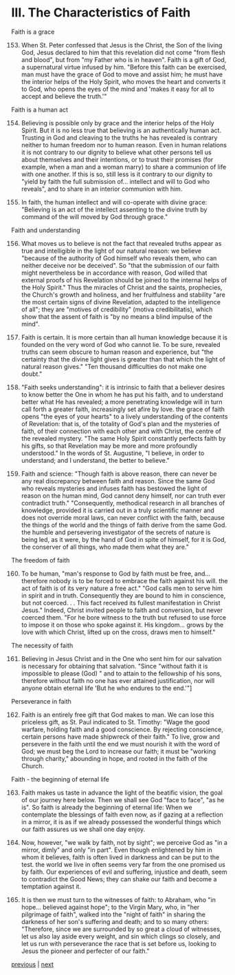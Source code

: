 # III. The Characteristics of Faith

Faith is a grace

153. When St. Peter confessed that Jesus is the Christ, the Son of the living God, Jesus declared to him that this revelation did not come "from flesh and blood", but from "my Father who is in heaven". Faith is a gift of God, a supernatural virtue infused by him. "Before this faith can be exercised, man must have the grace of God to move and assist him; he must have the interior helps of the Holy Spirit, who moves the heart and converts it to God, who opens the eyes of the mind and 'makes it easy for all to accept and believe the truth.'"

Faith is a human act

154. Believing is possible only by grace and the interior helps of the Holy Spirit. But it is no less true that believing is an authentically human act. Trusting in God and cleaving to the truths he has revealed is contrary neither to human freedom nor to human reason. Even in human relations it is not contrary to our dignity to believe what other persons tell us about themselves and their intentions, or to trust their promises (for example, when a man and a woman marry) to share a communion of life with one another. If this is so, still less is it contrary to our dignity to "yield by faith the full submission of... intellect and will to God who reveals", and to share in an interior communion with him.

155. In faith, the human intellect and will co-operate with divine grace: "Believing is an act of the intellect assenting to the divine truth by command of the will moved by God through grace."

Faith and understanding

156. What moves us to believe is not the fact that revealed truths appear as true and intelligible in the light of our natural reason: we believe "because of the authority of God himself who reveals them, who can neither deceive nor be deceived". So "that the submission of our faith might nevertheless be in accordance with reason, God willed that external proofs of his Revelation should be joined to the internal helps of the Holy Spirit." Thus the miracles of Christ and the saints, prophecies, the Church's growth and holiness, and her fruitfulness and stability "are the most certain signs of divine Revelation, adapted to the intelligence of all"; they are "motives of credibility" (motiva credibilitatis), which show that the assent of faith is "by no means a blind impulse of the mind".

157. Faith is certain. It is more certain than all human knowledge because it is founded on the very word of God who cannot lie. To be sure, revealed truths can seem obscure to human reason and experience, but "the certainty that the divine light gives is greater than that which the light of natural reason gives." "Ten thousand difficulties do not make one doubt."

158. "Faith seeks understanding": it is intrinsic to faith that a believer desires to know better the One in whom he has put his faith, and to understand better what He has revealed; a more penetrating knowledge will in turn call forth a greater faith, increasingly set afire by love. the grace of faith opens "the eyes of your hearts" to a lively understanding of the contents of Revelation: that is, of the totality of God's plan and the mysteries of faith, of their connection with each other and with Christ, the centre of the revealed mystery. "The same Holy Spirit constantly perfects faith by his gifts, so that Revelation may be more and more profoundly understood." In the words of St. Augustine, "I believe, in order to understand; and I understand, the better to believe."

159. Faith and science: "Though faith is above reason, there can never be any real discrepancy between faith and reason. Since the same God who reveals mysteries and infuses faith has bestowed the light of reason on the human mind, God cannot deny himself, nor can truth ever contradict truth." "Consequently, methodical research in all branches of knowledge, provided it is carried out in a truly scientific manner and does not override moral laws, can never conflict with the faith, because the things of the world and the things of faith derive from the same God. the humble and persevering investigator of the secrets of nature is being led, as it were, by the hand of God in spite of himself, for it is God, the conserver of all things, who made them what they are."

The freedom of faith

160. To be human, "man's response to God by faith must be free, and... therefore nobody is to be forced to embrace the faith against his will. the act of faith is of its very nature a free act." "God calls men to serve him in spirit and in truth. Consequently they are bound to him in conscience, but not coerced. . . This fact received its fullest manifestation in Christ Jesus." Indeed, Christ invited people to faith and conversion, but never coerced them. "For he bore witness to the truth but refused to use force to impose it on those who spoke against it. His kingdom... grows by the love with which Christ, lifted up on the cross, draws men to himself."

The necessity of faith

161. Believing in Jesus Christ and in the One who sent him for our salvation is necessary for obtaining that salvation. "Since "without faith it is impossible to please (God) " and to attain to the fellowship of his sons, therefore without faith no one has ever attained justification, nor will anyone obtain eternal life 'But he who endures to the end.'"]

Perseverance in faith

162. Faith is an entirely free gift that God makes to man. We can lose this priceless gift, as St. Paul indicated to St. Timothy: "Wage the good warfare, holding faith and a good conscience. By rejecting conscience, certain persons have made shipwreck of their faith." To live, grow and persevere in the faith until the end we must nourish it with the word of God; we must beg the Lord to increase our faith; it must be "working through charity," abounding in hope, and rooted in the faith of the Church.

Faith - the beginning of eternal life

163. Faith makes us taste in advance the light of the beatific vision, the goal of our journey here below. Then we shall see God "face to face", "as he is". So faith is already the beginning of eternal life: When we contemplate the blessings of faith even now, as if gazing at a reflection in a mirror, it is as if we already possessed the wonderful things which our faith assures us we shall one day enjoy.

164. Now, however, "we walk by faith, not by sight"; we perceive God as "in a mirror, dimly" and only "in part". Even though enlightened by him in whom it believes, faith is often lived in darkness and can be put to the test. the world we live in often seems very far from the one promised us by faith. Our experiences of evil and suffering, injustice and death, seem to contradict the Good News; they can shake our faith and become a temptation against it.

165. It is then we must turn to the witnesses of faith: to Abraham, who "in hope... believed against hope"; to the Virgin Mary, who, in "her pilgrimage of faith", walked into the "night of faith" in sharing the darkness of her son's suffering and death; and to so many others: "Therefore, since we are surrounded by so great a cloud of witnesses, let us also lay aside every weight, and sin which clings so closely, and let us run with perseverance the race that is set before us, looking to Jesus the pioneer and perfecter of our faith."

[previous](https://github.com/Tenari/non-fiction/blob/master/catechism/__PW.md) | [next](https://github.com/Tenari/non-fiction/blob/master/catechism/__PY.md)